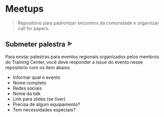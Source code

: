 # Meetups

> Repositório para padronizar encontros da comunidade e orgarnizar call for papers.

## Submeter palestra <img src="https://github.com/training-center/call-4-papers/blob/master/img/send-button.png?raw=true" width="20px" alt="enviar">

Para enviar palestras para eventos regionais organizados pelos membros do Training Center, você deve responder a issue do evento nesse repositório com os item abaixo.

- Informar qual o evento
- Nome completo
- Redes sociais
- Nome da talk
- Link para slides (se tiver)
- Precisa de algum equipamento?
- Tem necessidades especiais?
